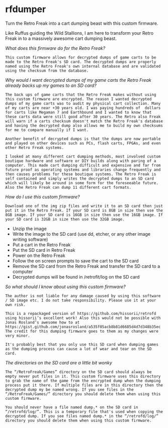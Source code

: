 # rfdumper
Turn the Retro Freak into a cart dumping beast with this custom firmware.

Like Ruffus guiding the Wild Stallions, I am here to transform your Retro Freak in to a massively awesome cart dumping beast.

*What does this firmware do for the Retro Freak?*

    This custom firmware allows for decrypted dumps of game carts to be made to the Retro Freak's SD card. The decrypted dumps are properly named using the Retro Freak's own internal database and are validated using the checksum from the database.

*Why would I want decrypted dumps of my game carts the Retro Freak already backs up my games to an SD card?*

    The back ups of game carts that the Retro Freak makes without using this custom firmware are encrypted. The reason I wanted decrypted dumps of my game carts was to audit my physical cart collection. Many of my carts are near +30 years old. I was paying hundreds of  dollars for carts like Megaman 7 and Earthbound and I wanted to know that these carts data were still good after 30 years. The Retro also Freak will warn if a carts checksum doesn't match the Retro Freak's database and having the decrypted dump also allows me to build my own checksums for me to compare manually if I want.
 
    Another benefit of decrypted dumps is that the dumps are now portable and played on other devices such as PCs, flash carts, FPGAs, and even other Retro Freak systems. 
 
    I looked at many different cart dumping methods, most involved custom boutique hardware and software or DIY builds along with paring of a computer. This made cart dumping difficult and expensive and far from future proof as operating systems and libraries change frequently and then causes problems for these boutique systems. The Retro Freak is self contained and simply writes the decrypted dumps to an SD card which will likely be around in some form for the foreseeable future.  Also the Retro Freak can dump 11 different cart formats.  

*How do I use this custom firmware?*

    Download one of the img zip files and write it to an SD card then just put it in the Retro Freak. If your SD card is 8GB in size then use the 8GB image. If your SD card is 16GB in size then use the 16GB image. If your SD card is 32GB in size then use the 32GB image.

* Unzip the image 
* Write the image to the SD card (use dd, etcher, or any other image writing software)
* Put a cart in the Retro Freak 
* Put the SD card in Retro Freak 
* Power on the Retro Freak
* Follow the on screen prompts to save the cart to the SD card
* Remove the SD card from the Retro Freak and transfer the SD card to a computer 
* Decrypted dumps will be found in /retrofit/log on the SD card     


*So what should I know about using this custom firmware?*

    The author is not liable for any damage caused by using this software / SD image etc. I do not take responsibility. Please use it at your own risk.

    This is a repackaged version of https://github.com/hissorii/retrofd using hissorii’s excellent work! Also this would not be possible with Jonas Rosland’s awesome how to at https://gist.github.com/jonasrosland/a535f05acb8b81d6685d4d7d348b35ec The credit for this dumping firmware goes to them as my changes were very minor.

    It's probably best that you only use this SD card when dumping games as the dumping process can cause a lot of wear and tear on the SD card. 

*The directories on the SD card are a little bit wonky* 

    The “/RetroFreak/Games” directory on the SD card should always be empty never put files in it. This custom firmware uses this directory to grab the name of the game from the encrypted dump when the dumping process put it there. If multiple files are in this directory then the  decrypted dump my be named wrong. If you see files in the “/RetroFreak/Games/” directory you should delete them when using this custom firmware.

    You should never have a file named dump.* on the SD card in “/retrofd/log/”. This is a temporary file that's used when copying the decrypted dump. If you see files named dump.* in the “/retrofd/log/” directory you should delete them when using this custom firmware.
